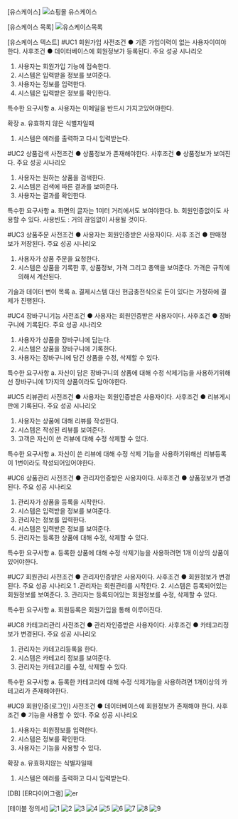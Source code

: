 [유스케이스]
![쇼핑몰 유스케이스](https://user-images.githubusercontent.com/95336668/206213560-4038b00d-6ece-4349-9af2-c65302afd52e.png)

[유스케이스 목록]
![유스케이스목록](https://user-images.githubusercontent.com/95336668/206213748-690d162e-21d0-4844-8e3b-dd1c14867510.PNG)

[유스케이스 텍스트]
#UC1 회원가입
사전조건
● 기존 가입이력이 없는 사용자이여야한다.
사후조건
● 데이터베이스에 회원정보가 등록된다.
주요 성공 시나리오
1. 사용자는 회원가입 기능에 접속한다.
2. 시스템은 입력받을 정보를 보여준다.
3. 사용자는 정보를 입력한다.
4. 시스템은 입력받은 정보를 확인한다.

특수한 요구사항
a. 사용자는 이메일을 반드시 가지고있어야한다.

확장
a. 유효하지 않은 식별자일때
1. 시스템은 에러를 출력하고 다시 입력받는다.


#UC2 상품검색
사전조건
● 상품정보가 존재해야한다.
사후조건
● 상품정보가 보여진다.
주요 성공 시나리오
1. 사용자는 원하는 상품을 검색한다.
2. 시스템은 검색에 따른 결과를 보여준다.
3. 사용자는 결과를 확인한다.

특수한 요구사항
a. 화면의 글자는 1미터 거리에서도 보여야한다.
b. 회원인증없이도 사용할 수 있다.
사용빈도 : 거의 끊임없이 사용될 것이다.


#UC3 상품주문
사전조건
● 사용자는 회원인증받은 사용자이다.
사후 조건
● 판매정보가 저장된다.
주요 성공 시나리오
1. 사용자가 상품 주문을 요청한다.
2. 시스템은 상품을 기록한 후, 상품정보, 가격 그리고 총액을 보여준다.
 가격은 규칙에 의해서 계산된다.

기술과 데이터 변이 목록
a. 결제시스템 대신 현금충전식으로 돈이 있다는 가정하에 결제가 진행된다.


#UC4 장바구니기능
사전조건
● 사용자는 회원인증받은 사용자이다.
사후조건
● 장바구니에 기록된다.
주요 성공 시나리오
1. 사용자가 상품을 장바구니에 담는다.
2. 시스템은 상품을 장바구니에 기록한다.
3. 사용자는 장바구니에 담긴 상품을 수정, 삭제할 수 있다.

특수한 요구사항
a. 자신이 담은 장바구니의 상품에 대해 수정 삭제기능을 사용하기위해선
장바구니에 1가지의 상품이라도 담아야한다.


#UC5 리뷰관리
사전조건
● 사용자는 회원인증받은 사용자이다.
사후조건
● 리뷰게시판에 기록된다.
주요 성공 시나리오
1. 사용자는 상품에 대해 리뷰를 작성한다.
2. 시스템은 작성된 리뷰를 보여준다.
3. 고객은 자신이 쓴 리뷰에 대해 수정 삭제할 수 있다.

특수한 요구사항
a. 자신이 쓴 리뷰에 대해 수정 삭제 기능을 사용하기위해선 
리뷰등록이 1번이라도 작성되어있어야한다.

#UC6 상품관리
사전조건
● 관리자인증받은 사용자이다.
사후조건
● 상품정보가 변경된다.
주요 성공 시나리오
1. 관리자가 상품을 등록을 시작한다.
2. 시스템은 입력받을 정보를 보여준다.
3. 관리자는 정보를 입력한다.
4. 시스템은 입력받은 정보를 보여준다.
5. 관리자는 등록한 상품에 대해 수정, 삭제할 수 있다.

특수한 요구사항
a. 등록한 상품에 대해 수정 삭제기능을 사용하려면
1개 이상의 상품이 있어야한다.


#UC7 회원관리
사전조건
● 관리자인증받은 사용자이다.
사후조건
● 회원정보가 변경된다.
주요 성공 시나리오
1 .관리자는 회원관리를 시작한다.
2. 시스템은 등록되어있는 회원정보를 보여준다.
3. 관리자는 등록되어있는 회원정보를 수정, 삭제할 수 있다.

특수한 요구사항
a. 회원등록은 회원가입을 통해 이루어진다.

#UC8 카테고리관리
사전조건
● 관리자인증받은 사용자이다.
사후조건
● 카테고리정보가 변경된다.
주요 성공 시나리오
1. 관리자는 카테고리등록을 한다.
2. 시스템은 카테고리 정보를 보여준다.
3. 관리자는 카테고리를 수정, 삭제할 수 있다.

특수한 요구사항
a. 등록한 카테고리에 대해 수정 삭제기능을 사용하려면
1개이상의 카테고리가 존재해야한다.

#UC9 회원인증(로그인)
사전조건
● 데이터베이스에 회원정보가 존재해야 한다.
사후조건
● 기능을 사용할 수 있다.
주요 성공 시나리오
1. 사용자는 회원정보를 입력한다.
2. 시스템은 정보를 확인한다.
3. 사용자는 기능을 사용할 수 있다.

확장
a. 유효하지않는 식별자일때
1. 시스템은 에러를 출력하고 다시 입력받는다.

[DB]
[ER다이어그램]
![er](https://user-images.githubusercontent.com/95336668/206214164-a85b2629-151a-4e06-a464-e9a2a2d5cb99.PNG)

[테이블 정의서]
![1](https://user-images.githubusercontent.com/95336668/206214345-56f9043b-d627-4ae7-8da7-09826f3e6c46.PNG)
![2](https://user-images.githubusercontent.com/95336668/206214380-8c9e59fd-3081-4dcc-abc7-9ea9a4931620.PNG)
![3](https://user-images.githubusercontent.com/95336668/206214399-cbd0ea18-3fbd-4ec5-953b-90b8a9c194a1.PNG)
![4](https://user-images.githubusercontent.com/95336668/206214416-5c42ca5d-1f89-4ec6-8088-14ce157820bc.PNG)
![5](https://user-images.githubusercontent.com/95336668/206214423-15d8de4c-bb58-485a-a313-38dd9d60e38d.PNG)
![6](https://user-images.githubusercontent.com/95336668/206214435-7ac4fdca-73f8-481b-aacf-5f23407dcbbf.PNG)
![7](https://user-images.githubusercontent.com/95336668/206214446-ef5c4376-278c-48cd-9824-33582ffedf7f.PNG)
![8](https://user-images.githubusercontent.com/95336668/206214455-47070227-30dc-4b30-bd6a-77ad9ca12b49.PNG)
![9](https://user-images.githubusercontent.com/95336668/206214466-e246d07a-0abb-4411-9658-9f2aaf8895ed.PNG)




